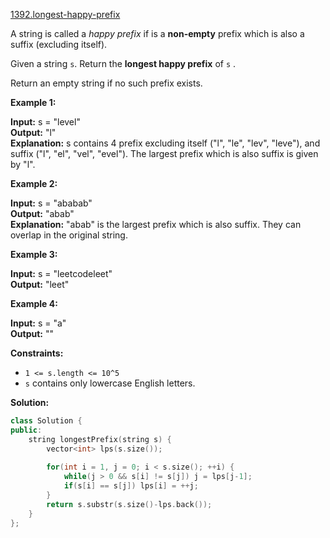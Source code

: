 [1392.longest-happy-prefix](https://leetcode.com/problems/longest-happy-prefix/)  

A string is called a _happy prefix_ if is a **non-empty** prefix which is also a suffix (excluding itself).

Given a string `s`. Return the **longest happy prefix** of `s` .

Return an empty string if no such prefix exists.

**Example 1:**

  
**Input:** s = "level"  
**Output:** "l"  
**Explanation:** s contains 4 prefix excluding itself ("l", "le", "lev", "leve"), and suffix ("l", "el", "vel", "evel"). The largest prefix which is also suffix is given by "l".  

**Example 2:**

  
**Input:** s = "ababab"  
**Output:** "abab"  
**Explanation:** "abab" is the largest prefix which is also suffix. They can overlap in the original string.  

**Example 3:**

  
**Input:** s = "leetcodeleet"  
**Output:** "leet"  

**Example 4:**

  
**Input:** s = "a"  
**Output:** ""  

**Constraints:**

*   `1 <= s.length <= 10^5`
*   `s` contains only lowercase English letters.  



**Solution:**  

```cpp
class Solution {
public:
    string longestPrefix(string s) {
        vector<int> lps(s.size());
        
        for(int i = 1, j = 0; i < s.size(); ++i) {
            while(j > 0 && s[i] != s[j]) j = lps[j-1];
            if(s[i] == s[j]) lps[i] = ++j;
        }
        return s.substr(s.size()-lps.back());
    }
};
```
      